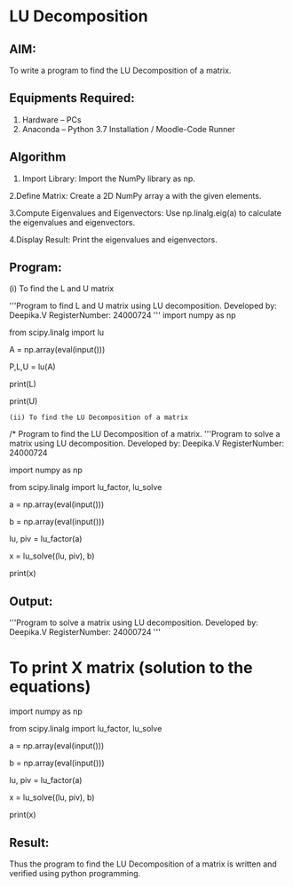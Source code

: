# LU Decomposition 

## AIM:
To write a program to find the LU Decomposition of a matrix.

## Equipments Required:
1. Hardware – PCs
2. Anaconda – Python 3.7 Installation / Moodle-Code Runner

## Algorithm
1. Import Library: Import the NumPy library as np.

2.Define Matrix: Create a 2D NumPy array a with the given elements.

3.Compute Eigenvalues and Eigenvectors: Use np.linalg.eig(a) to calculate the eigenvalues and eigenvectors.

4.Display Result: Print the eigenvalues and eigenvectors.
 

## Program:
(i) To find the L and U matrix

'''Program to find L and U matrix using LU decomposition.
Developed by: Deepika.V
RegisterNumber: 24000724
'''
import numpy as np

from scipy.linalg import lu

A = np.array(eval(input()))

P,L,U = lu(A)

print(L)

print(U)
```
(ii) To find the LU Decomposition of a matrix
```
/*
Program to find the LU Decomposition of a matrix.
'''Program to solve a matrix using LU decomposition.
Developed by: Deepika.V
RegisterNumber: 24000724

import numpy as np

from scipy.linalg import lu_factor, lu_solve

a = np.array(eval(input()))

b = np.array(eval(input()))

lu, piv = lu_factor(a)

x = lu_solve((lu, piv), b)

print(x)

## Output:
'''Program to solve a matrix using LU decomposition.
Developed by: Deepika.V
RegisterNumber: 24000724
'''
# To print X matrix (solution to the equations)

import numpy as np

from scipy.linalg import lu_factor, lu_solve

a = np.array(eval(input()))

b = np.array(eval(input()))

lu, piv = lu_factor(a)

x = lu_solve((lu, piv), b)

print(x)


## Result:
Thus the program to find the LU Decomposition of a matrix is written and verified using python programming.

